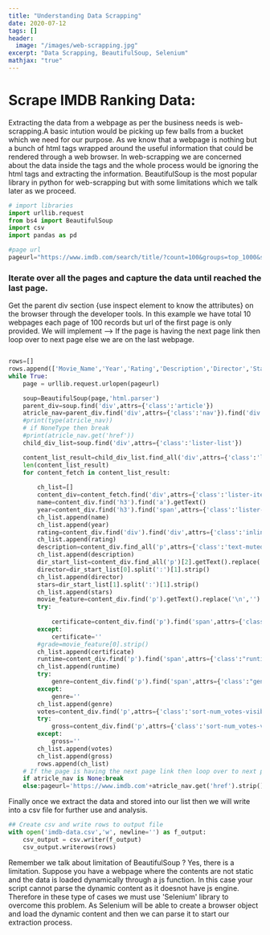 ```yaml
---
title: "Understanding Data Scrapping"
date: 2020-07-12
tags: []
header:
  image: "/images/web-scrapping.jpg"
excerpt: "Data Scrapping, BeautifulSoup, Selenium"
mathjax: "true"
---
```


# Scrape IMDB Ranking Data:

Extracting the data from a webpage as per the business needs is web-scrapping.A basic intution would be picking up few balls from a bucket which we need for our purpose.
As we know that a webpage is nothing but a bunch of html tags wrapped around the useful information that could be rendered through a web browser. In web-scrapping we are concerned about the data inside the tags and the whole process would be ignoring the html tags and extracting the information.
BeautifulSoup is the most popular library in python for web-scrapping but with some limitations which we talk later as we proceed.

```python
# import libraries
import urllib.request
from bs4 import BeautifulSoup
import csv
import pandas as pd

#page url
pageurl="https://www.imdb.com/search/title/?count=100&groups=top_1000&sort=user_rating"
```

### Iterate over all the pages and capture the data until reached the last page.

Get the parent div section {use inspect element to know the attributes} on the browser through the developer tools.
In this example we have total 10 webpages each page of 100 records but url of the first page is only provided.
We will implement  --> If the page is having the next page link then loop over to next page else we are on the last webpage.
```python

rows=[]
rows.append(['Movie_Name','Year','Rating','Description','Director','Stars','Certificate','Runtime','Genre','Votes','Gross'])
while True:
    page = urllib.request.urlopen(pageurl)

    soup=BeautifulSoup(page,'html.parser')
    parent_div=soup.find('div',attrs={'class':'article'})
    atricle_nav=parent_div.find('div',attrs={'class':'nav'}).find('div',attrs={'class':'desc'}).find('a',attrs={'class':'lister-page-next next-page'})
    #print(type(atricle_nav))
    # if NoneType then break
    #print(atricle_nav.get('href'))
    child_div_list=soup.find('div',attrs={'class':'lister-list'})

    content_list_result=child_div_list.find_all('div',attrs={'class':'lister-item mode-advanced'})
    len(content_list_result)
    for content_fetch in content_list_result:
        
        ch_list=[]
        content_div=content_fetch.find('div',attrs={'class':'lister-item-content'})
        name=content_div.find('h3').find('a').getText()
        year=content_div.find('h3').find('span',attrs={'class':'lister-item-year text-muted unbold'}).getText()
        ch_list.append(name)
        ch_list.append(year)
        rating=content_div.find('div').find('div',attrs={'class':'inline-block ratings-imdb-rating'}).get('data-value')
        ch_list.append(rating)
        description=content_div.find_all('p',attrs={'class':'text-muted'})[1].getText().strip()
        ch_list.append(description)
        dir_start_list=content_div.find_all('p')[2].getText().replace('\n','').strip().split('|')
        director=dir_start_list[0].split(':')[1].strip()
        ch_list.append(director)
        stars=dir_start_list[1].split(':')[1].strip()
        ch_list.append(stars)
        movie_feature=content_div.find('p').getText().replace('\n','').split('|')
        try:
            
            certificate=content_div.find('p').find('span',attrs={'class':"certificate"}).getText().strip()
        except:
            certificate=''
        #grade=movie_feature[0].strip()
        ch_list.append(certificate)
        runtime=content_div.find('p').find('span',attrs={'class':"runtime"}).getText()
        ch_list.append(runtime)
        try:
            genre=content_div.find('p').find('span',attrs={'class':"genre"}).getText().replace('\n','').strip()
        except:
            genre=''
        ch_list.append(genre)
        votes=content_div.find('p',attrs={'class':'sort-num_votes-visible'}).find_all('span',attrs={'name':'nv'})[0].get('data-value')
        try:
            gross=content_div.find('p',attrs={'class':'sort-num_votes-visible'}).find_all('span',attrs={'name':'nv'})[1].get('data-value')
        except:
            gross=''
        ch_list.append(votes)
        ch_list.append(gross)
        rows.append(ch_list)
    # If the page is having the next page link then loop over to next page else we are on the last webpage.
    if atricle_nav is None:break
    else:pageurl='https://www.imdb.com'+atricle_nav.get('href').strip()
```

Finally once we extract the data and stored into our list then we will write into a csv file for further use and analysis.

```python
## Create csv and write rows to output file
with open('imdb-data.csv','w', newline='') as f_output:
    csv_output = csv.writer(f_output)
    csv_output.writerows(rows)
```
Remember we talk about limitation of BeautifulSoup ? Yes, there is a limitation. Suppose you have a webpage where the contents are not static and the data is loaded dynamically through a js function. In this case your script cannot parse the dynamic content as it doesnot have js engine.
Therefore in these type of cases we must use 'Selenium' library to overcome this problem. As Selenium will be able to create a browser object and load the dynamic content and then we can parse it to start our extraction process.